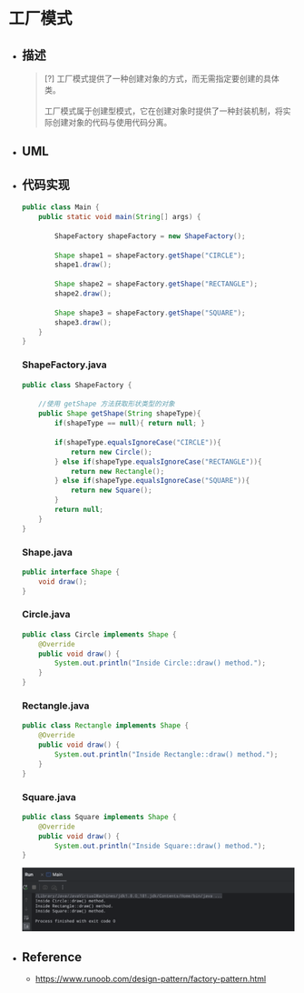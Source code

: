 # 工厂模式

* ## 描述

    > [?] 工厂模式提供了一种创建对象的方式，而无需指定要创建的具体类。
    <br><br>工厂模式属于创建型模式，它在创建对象时提供了一种封装机制，将实际创建对象的代码与使用代码分离。

* ## UML

* ## 代码实现

    ```java
    public class Main {
        public static void main(String[] args) {

            ShapeFactory shapeFactory = new ShapeFactory();

            Shape shape1 = shapeFactory.getShape("CIRCLE");
            shape1.draw();

            Shape shape2 = shapeFactory.getShape("RECTANGLE");
            shape2.draw();

            Shape shape3 = shapeFactory.getShape("SQUARE");
            shape3.draw();
        }
    }
    ```

    <!-- tabs:start -->
    ### **ShapeFactory.java**
    ```java
    public class ShapeFactory {
        
        //使用 getShape 方法获取形状类型的对象
        public Shape getShape(String shapeType){
            if(shapeType == null){ return null; }

            if(shapeType.equalsIgnoreCase("CIRCLE")){
                return new Circle();
            } else if(shapeType.equalsIgnoreCase("RECTANGLE")){
                return new Rectangle();
            } else if(shapeType.equalsIgnoreCase("SQUARE")){
                return new Square();
            }
            return null;
        }
    }
    ```
    ### **Shape.java**
    ```java
    public interface Shape {
        void draw();
    }
    ```
    ### **Circle.java**
    ```java
    public class Circle implements Shape {
        @Override
        public void draw() {
            System.out.println("Inside Circle::draw() method.");
        }
    }
    ```
    ### **Rectangle.java**
    ```java
    public class Rectangle implements Shape {
        @Override
        public void draw() {
            System.out.println("Inside Rectangle::draw() method.");
        }
    }
    ```
    ### **Square.java**
    ```java
    public class Square implements Shape {
        @Override
        public void draw() {
            System.out.println("Inside Square::draw() method.");
    }
    ```
    <!-- tabs:end -->

    ![](/.images/doc/advance/design-pattern/dp-factory-01.png ':size=80%')

* ## Reference

    + https://www.runoob.com/design-pattern/factory-pattern.html
